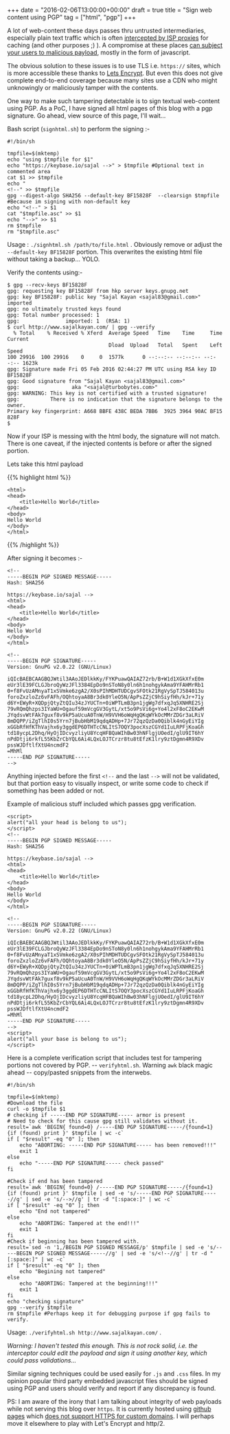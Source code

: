 +++
date = "2016-02-06T13:00:00+00:00"
draft = true
title = "Sign web content using PGP"
tag = ["html", "pgp"]
+++

A lot of web-content these days passes thru untrusted intermediaries, especially plain text traffic which is often [intercepted by ISP proxies](http://www.sajalkayan.com/4-reasons-why-i-love-my-isp.html) for caching (and other purposes ;) ). A compromise at these places [can subject your users to malicious payload](http://www.telecomasia.net/content/true-internets-proxy-compromised), mostly in the form of javascript.

The obvious solution to these issues is to use TLS i.e. `https://` sites, which is more accessible these thanks to [Lets Encrypt](https://letsencrypt.org/). But even this does not give complete end-to-end coverage because many sites use a CDN who might unknowingly or maliciously tamper with the contents. 

One way to make such tampering detectable is to sign textual web-content using PGP. As a PoC, I have signed all html pages of this blog with a pgp signature. Go ahead, view source of this page, I'll wait...

Bash script (`signhtml.sh`) to perform the signing :-
```
#!/bin/sh

tmpfile=$(mktemp)
echo "using $tmpfile for $1"
echo "https://keybase.io/sajal -->" > $tmpfile #Optional text in commented area
cat $1 >> $tmpfile
echo "
<!--" >> $tmpfile
gpg --digest-algo SHA256 --default-key BF15828F  --clearsign $tmpfile #Because im signing with non-default key
echo "<!--" > $1
cat "$tmpfile.asc" >> $1
echo "-->" >> $1
rm $tmpfile
rm "$tmpfile.asc"

```
Usage : `./signhtml.sh /path/to/file.html` . Obviously remove or adjust the `--default-key BF15828F` portion. This overwrites the existing html file without taking a backup... YOLO.

Verify the contents using:-
```
$ gpg --recv-keys BF15828F
gpg: requesting key BF15828F from hkp server keys.gnupg.net
gpg: key BF15828F: public key "Sajal Kayan <sajal83@gmail.com>" imported
gpg: no ultimately trusted keys found
gpg: Total number processed: 1
gpg:               imported: 1  (RSA: 1)
$ curl http://www.sajalkayan.com/ | gpg --verify
  % Total    % Received % Xferd  Average Speed   Time    Time     Time  Current
                                 Dload  Upload   Total   Spent    Left  Speed
100 29916  100 29916    0     0  1577k      0 --:--:-- --:--:-- --:--:-- 1623k
gpg: Signature made Fri 05 Feb 2016 02:44:27 PM UTC using RSA key ID BF15828F
gpg: Good signature from "Sajal Kayan <sajal83@gmail.com>"
gpg:                 aka "<sajal@turbobytes.com>"
gpg: WARNING: This key is not certified with a trusted signature!
gpg:          There is no indication that the signature belongs to the owner.
Primary key fingerprint: A668 BBFE 438C BEDA 7BB6  3925 3964 90AC BF15 828F
$ 
```

Now if your ISP is messing with the html body, the signature will not match. There is one caveat, if the injected contents is before or after the signed portion.

Lets take this html payload

{{% highlight html %}}
```
<html>
<head>
	<title>Hello World</title>
</head>
<body>
Hello World
</body>
</html>
```
{{% /highlight %}}

After signing it becomes :-
```
<!--
-----BEGIN PGP SIGNED MESSAGE-----
Hash: SHA256

https://keybase.io/sajal -->
<html>
<head>
	<title>Hello World</title>
</head>
<body>
Hello World
</body>
</html>

<!--
-----BEGIN PGP SIGNATURE-----
Version: GnuPG v2.0.22 (GNU/Linux)

iQIcBAEBCAAGBQJWtil3AAoJEDlkkKy/FYKPuawQAIAZ72rb/B+W1d1XGkXfxE0m
eUr3lE39FCLGJbroQyWzJFl3384EpDo9nSToN8y0ln6h1nohgykAma9YFAHMrRb1
0+f8FvUzAMnyaT1xSVmke6zgA2/X0sPIhMDHTUDCgvSFOtk21RgVySpTJ584013u
foroZxzloZz6vFAFh/OQhtoyaA8Br3dk0YleO5N/ApPsZZjC9hSiyfHh/kJr+71y
d6Y+EWyR+XQDpjQtyZtQIu34zJYUCTn+0iWPTLmB3pn1jgWg7dfxqJq5XNHRE2Sj
79vRQmQhzps3IYaWU+Ogauf59mVcgGV3GytL/xt5o9PsVi6g+Yo4l2xF8oC2EKwM
JYqdsvWtFAk7guxf8v9kP5aUcuA0TnW/H9VVH6oWqHgQKqWYkOcMMrZDGr3aLRiV
8mDQPP/iZgTlhI0s5Yrn7jBubHbM19qdqADHp+7Jr72qzQzDa0Qiblk4nGyEiYIg
xGGbRfHfKThVajhx6y3ggdEP6DTHTcCNLItS7OQY3pocXszCGYd1IuLRPFjKoaGh
td18ycpL2Dhq/HyOjIDcvyzliyU8YcqHFBQaWIhBw03hNFlgjUOedI/glU9IT6hY
nPdDtji6rkfL55KbZrCbYQL6Ai4LQxLOJTCrzr8tu8tEfzK1lry9ztDgmn4R9XDv
pssWJDftlfXtU4ncmdF2
=MhMl
-----END PGP SIGNATURE-----
-->
```

Anything injected before the first `<!--` and the last `-->` will not be validated, but that portion easy to visually inspect, or write some code to check if something has been added or not.

Example of malicious stuff included which passes gpg verification.
```
<script>
alert("all your head is belong to us");
</script>
<!--
-----BEGIN PGP SIGNED MESSAGE-----
Hash: SHA256

https://keybase.io/sajal -->
<html>
<head>
	<title>Hello World</title>
</head>
<body>
Hello World
</body>
</html>

<!--
-----BEGIN PGP SIGNATURE-----
Version: GnuPG v2.0.22 (GNU/Linux)

iQIcBAEBCAAGBQJWtil3AAoJEDlkkKy/FYKPuawQAIAZ72rb/B+W1d1XGkXfxE0m
eUr3lE39FCLGJbroQyWzJFl3384EpDo9nSToN8y0ln6h1nohgykAma9YFAHMrRb1
0+f8FvUzAMnyaT1xSVmke6zgA2/X0sPIhMDHTUDCgvSFOtk21RgVySpTJ584013u
foroZxzloZz6vFAFh/OQhtoyaA8Br3dk0YleO5N/ApPsZZjC9hSiyfHh/kJr+71y
d6Y+EWyR+XQDpjQtyZtQIu34zJYUCTn+0iWPTLmB3pn1jgWg7dfxqJq5XNHRE2Sj
79vRQmQhzps3IYaWU+Ogauf59mVcgGV3GytL/xt5o9PsVi6g+Yo4l2xF8oC2EKwM
JYqdsvWtFAk7guxf8v9kP5aUcuA0TnW/H9VVH6oWqHgQKqWYkOcMMrZDGr3aLRiV
8mDQPP/iZgTlhI0s5Yrn7jBubHbM19qdqADHp+7Jr72qzQzDa0Qiblk4nGyEiYIg
xGGbRfHfKThVajhx6y3ggdEP6DTHTcCNLItS7OQY3pocXszCGYd1IuLRPFjKoaGh
td18ycpL2Dhq/HyOjIDcvyzliyU8YcqHFBQaWIhBw03hNFlgjUOedI/glU9IT6hY
nPdDtji6rkfL55KbZrCbYQL6Ai4LQxLOJTCrzr8tu8tEfzK1lry9ztDgmn4R9XDv
pssWJDftlfXtU4ncmdF2
=MhMl
-----END PGP SIGNATURE-----
-->
<script>
alert("all your base is belong to us");
</script>
```

Here is a complete verification script that includes test for tampering portions not covered by PGP. -- `verifyhtml.sh`. Warning `awk` black magic ahead -- copy/pasted snippets from the interwebs.

```
#!/bin/sh

tmpfile=$(mktemp)
#Download the file
curl -o $tmpfile $1
# checking if -----END PGP SIGNATURE----- armor is present
# Need to check for this cause gpg still validates without it.
result=`awk 'BEGIN{ found=0} /-----END PGP SIGNATURE-----/{found=1}  {if (found) print }' $tmpfile | wc -c`
if [ "$result" -eq "0" ]; then
	echo "ABORTING: -----END PGP SIGNATURE----- has been removed!!!"
	exit 1
else
	echo "-----END PGP SIGNATURE----- check passed"
fi

#Check if end has been tampered
result=`awk 'BEGIN{ found=0} /-----END PGP SIGNATURE-----/{found=1}  {if (found) print }' $tmpfile | sed -e 's/-----END PGP SIGNATURE-----//g' | sed -e 's/-->//g' | tr -d "[:space:]" | wc -c`
if [ "$result" -eq "0" ]; then
	echo "End not tampered"
else
	echo "ABORTING: Tampered at the end!!!"
	exit 1
fi
#Check if beginning has been tampered with.
result=`sed -n '1,/BEGIN PGP SIGNED MESSAGE/p' $tmpfile | sed -e 's/-----BEGIN PGP SIGNED MESSAGE-----//g' | sed -e 's/<!--//g' | tr -d "[:space:]" | wc -c`
if [ "$result" -eq "0" ]; then
	echo "Begining not tampered"
else
	echo "ABORTING: Tampered at the beginning!!!"
	exit 1
fi
echo "checking signature"
gpg --verify $tmpfile
rm $tmpfile #Perhaps keep it for debugging purpose if gpg fails to verify.
```
Usage: `./verifyhtml.sh http://www.sajalkayan.com/` . 

*Warning: I haven't tested this enough. This is not rock solid, i.e. the interceptor could edit the payload and sign it using another key, which could pass validations...*

Similar signing techniques could be used easily for `.js` and `.css` files. In my opinion popular third party embedded javascript files should be signed using PGP and users should verify and report if any discrepancy is found.

PS: I am aware of the irony that I am talking about integrity of web payloads while not serving this blog over `https`. It is currently hosted using [github pages](https://pages.github.com/) which [does not support HTTPS for custom domains](https://github.com/isaacs/github/issues/156). I will perhaps move it elsewhere to play with Let's Encrypt and http/2.